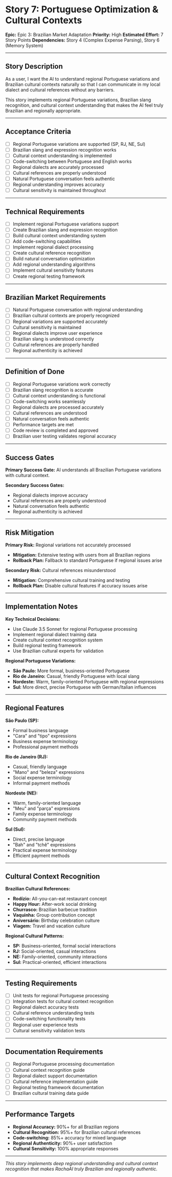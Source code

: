 # Story 7: Portuguese Optimization & Cultural Contexts

**Epic:** Epic 3: Brazilian Market Adaptation
**Priority:** High
**Estimated Effort:** 7 Story Points
**Dependencies:** Story 4 (Complex Expense Parsing), Story 6 (Memory System)

---

## Story Description

As a user, I want the AI to understand regional Portuguese variations and Brazilian cultural contexts naturally so that I can communicate in my local dialect and cultural references without any barriers.

This story implements regional Portuguese variations, Brazilian slang recognition, and cultural context understanding that makes the AI feel truly Brazilian and regionally appropriate.

---

## Acceptance Criteria

- [ ] Regional Portuguese variations are supported (SP, RJ, NE, Sul)
- [ ] Brazilian slang and expression recognition works
- [ ] Cultural context understanding is implemented
- [ ] Code-switching between Portuguese and English works
- [ ] Regional dialects are accurately processed
- [ ] Cultural references are properly understood
- [ ] Natural Portuguese conversation feels authentic
- [ ] Regional understanding improves accuracy
- [ ] Cultural sensitivity is maintained throughout

---

## Technical Requirements

- [ ] Implement regional Portuguese variations support
- [ ] Create Brazilian slang and expression recognition
- [ ] Build cultural context understanding system
- [ ] Add code-switching capabilities
- [ ] Implement regional dialect processing
- [ ] Create cultural reference recognition
- [ ] Build natural conversation optimization
- [ ] Add regional understanding algorithms
- [ ] Implement cultural sensitivity features
- [ ] Create regional testing framework

---

## Brazilian Market Requirements

- [ ] Natural Portuguese conversation with regional understanding
- [ ] Brazilian cultural contexts are properly recognized
- [ ] Regional variations are supported accurately
- [ ] Cultural sensitivity is maintained
- [ ] Regional dialects improve user experience
- [ ] Brazilian slang is understood correctly
- [ ] Cultural references are properly handled
- [ ] Regional authenticity is achieved

---

## Definition of Done

- [ ] Regional Portuguese variations work correctly
- [ ] Brazilian slang recognition is accurate
- [ ] Cultural context understanding is functional
- [ ] Code-switching works seamlessly
- [ ] Regional dialects are processed accurately
- [ ] Cultural references are understood
- [ ] Natural conversation feels authentic
- [ ] Performance targets are met
- [ ] Code review is completed and approved
- [ ] Brazilian user testing validates regional accuracy

---

## Success Gates

**Primary Success Gate:** AI understands all Brazilian Portuguese variations with cultural context.

**Secondary Success Gates:**
- Regional dialects improve accuracy
- Cultural references are properly understood
- Natural conversation feels authentic
- Regional authenticity is achieved

---

## Risk Mitigation

**Primary Risk:** Regional variations not accurately processed
- **Mitigation:** Extensive testing with users from all Brazilian regions
- **Rollback Plan:** Fallback to standard Portuguese if regional issues arise

**Secondary Risk:** Cultural references misunderstood
- **Mitigation:** Comprehensive cultural training and testing
- **Rollback Plan:** Disable cultural features if accuracy issues arise

---

## Implementation Notes

**Key Technical Decisions:**
- Use Claude 3.5 Sonnet for regional Portuguese processing
- Implement regional dialect training data
- Create cultural context recognition system
- Build regional testing framework
- Use Brazilian cultural experts for validation

**Regional Portuguese Variations:**
- **São Paulo:** More formal, business-oriented Portuguese
- **Rio de Janeiro:** Casual, friendly Portuguese with local slang
- **Nordeste:** Warm, family-oriented Portuguese with regional expressions
- **Sul:** More direct, precise Portuguese with German/Italian influences

---

## Regional Features

**São Paulo (SP):**
- Formal business language
- "Cara" and "tipo" expressions
- Business expense terminology
- Professional payment methods

**Rio de Janeiro (RJ):**
- Casual, friendly language
- "Mano" and "beleza" expressions
- Social expense terminology
- Informal payment methods

**Nordeste (NE):**
- Warm, family-oriented language
- "Meu" and "parça" expressions
- Family expense terminology
- Community payment methods

**Sul (Sul):**
- Direct, precise language
- "Bah" and "tchê" expressions
- Practical expense terminology
- Efficient payment methods

---

## Cultural Context Recognition

**Brazilian Cultural References:**
- **Rodízio:** All-you-can-eat restaurant concept
- **Happy Hour:** After-work social drinking
- **Churrasco:** Brazilian barbecue tradition
- **Vaquinha:** Group contribution concept
- **Aniversário:** Birthday celebration culture
- **Viagem:** Travel and vacation culture

**Regional Cultural Patterns:**
- **SP:** Business-oriented, formal social interactions
- **RJ:** Social-oriented, casual interactions
- **NE:** Family-oriented, community interactions
- **Sul:** Practical-oriented, efficient interactions

---

## Testing Requirements

- [ ] Unit tests for regional Portuguese processing
- [ ] Integration tests for cultural context recognition
- [ ] Regional dialect accuracy tests
- [ ] Cultural reference understanding tests
- [ ] Code-switching functionality tests
- [ ] Regional user experience tests
- [ ] Cultural sensitivity validation tests

---

## Documentation Requirements

- [ ] Regional Portuguese processing documentation
- [ ] Cultural context recognition guide
- [ ] Regional dialect support documentation
- [ ] Cultural reference implementation guide
- [ ] Regional testing framework documentation
- [ ] Brazilian cultural training data guide

---

## Performance Targets

- **Regional Accuracy:** 90%+ for all Brazilian regions
- **Cultural Recognition:** 95%+ for Brazilian cultural references
- **Code-switching:** 85%+ accuracy for mixed language
- **Regional Authenticity:** 90%+ user satisfaction
- **Cultural Sensitivity:** 100% appropriate responses

---

*This story implements deep regional understanding and cultural context recognition that makes RachaAI truly Brazilian and regionally authentic.* 